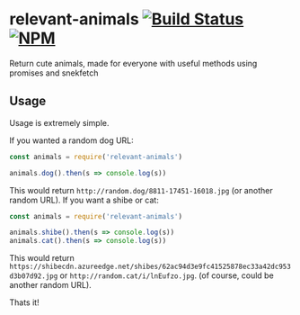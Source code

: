 # relevant-animals [![Build Status](https://travis-ci.org/SnekLab/relevant-animals.svg?branch=master)](https://travis-ci.org/SnekLab/relevant-animals) [![NPM](https://nodei.co/npm/relevant-animals.png?mini=true)](https://nodei.co/npm/relevant-animals/)
Return cute animals, made for everyone with useful methods using promises and snekfetch


## Usage
Usage is extremely simple.

If you wanted a random dog URL:
```js
const animals = require('relevant-animals')

animals.dog().then(s => console.log(s))
```
This would return `http://random.dog/8811-17451-16018.jpg` (or another random URL). If you want a shibe or cat:
```js
const animals = require('relevant-animals')

animals.shibe().then(s => console.log(s))
animals.cat().then(s => console.log(s))
```

This would return `https://shibecdn.azureedge.net/shibes/62ac94d3e9fc41525878ec33a42dc953d3b07d92.jpg` or `http://random.cat/i/lnEufzo.jpg`. (of course, could be another random URL).


Thats it!
